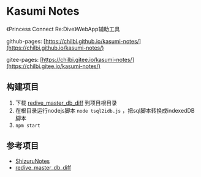 # Kasumi Notes
《Princess Connect Re:Dive》WebApp辅助工具

github-pages: [https://chilbi.github.io/kasumi-notes/](https://chilbi.github.io/kasumi-notes/)

gitee-pages: [https://chilbi.gitee.io/kasumi-notes/](https://chilbi.gitee.io/kasumi-notes/)

## 构建项目
1. 下载 [redive_master_db_diff](https://github.com/esterTion/redive_master_db_diff) 到项目根目录
2. 在根目录运行nodejs脚本 `node tsql2idb.js` ，把sql脚本转换成indexedDB脚本
3. `npm start`

## 参考项目
* [ShizuruNotes](https://github.com/MalitsPlus/ShizuruNotes)
* [redive_master_db_diff](https://github.com/esterTion/redive_master_db_diff)
